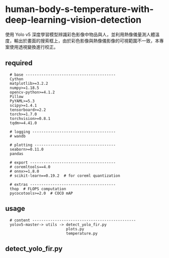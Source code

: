 # human-body-s-temperature-with-deep-learning-vision-detection
使用 Yolo v5 深度學習模型辨識彩色影像中物品與人，並利用熱像儀量測人體溫度，輸出於畫面的搜索框上，由於彩色影像與熱像儀影像的可視範圍不一致，本專案使用透視變換進行校正。

required
---------------------------------------------------------------------
      # base ----------------------------------------
      Cython
      matplotlib>=3.2.2
      numpy>=1.18.5
      opencv-python>=4.1.2
      Pillow
      PyYAML>=5.3
      scipy>=1.4.1
      tensorboard>=2.2
      torch>=1.7.0
      torchvision>=0.8.1
      tqdm>=4.41.0

      # logging -------------------------------------
      # wandb

      # plotting ------------------------------------
      seaborn>=0.11.0
      pandas

      # export --------------------------------------
      # coremltools==4.0
      # onnx>=1.8.0
      # scikit-learn==0.19.2  # for coreml quantization

      # extras --------------------------------------
      thop  # FLOPS computation
      pycocotools>=2.0  # COCO mAP
      
usage
--------------------------------------------------------
      # content ----------------------------------------------
      yolov5-master-> utils -> detect_yolo_fir.py
                               plots.py
                               temperature.py

detect_yolo_fir.py
------------------------------------------------------


